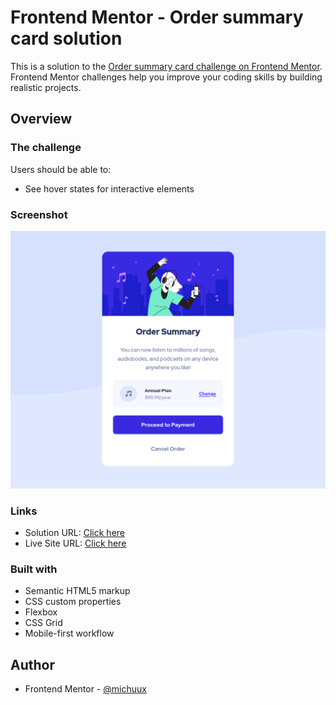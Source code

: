 # Frontend Mentor - Order summary card solution 

This is a solution to the [Order summary card challenge on Frontend Mentor](https://www.frontendmentor.io/challenges/order-summary-component-QlPmajDUj). Frontend Mentor challenges help you improve your coding skills by building realistic projects. 


## Overview

### The challenge

Users should be able to:

- See hover states for interactive elements

### Screenshot

![](./screenshot.png)


### Links

- Solution URL: [Click here](https://www.frontendmentor.io/solutions/order-summary-component-x0yNAfDYC)
- Live Site URL: [Click here](https://michuux.github.io/order-summary-component/)


### Built with

- Semantic HTML5 markup
- CSS custom properties
- Flexbox
- CSS Grid
- Mobile-first workflow

## Author

- Frontend Mentor - [@michuux](https://www.frontendmentor.io/profile/michuux)
